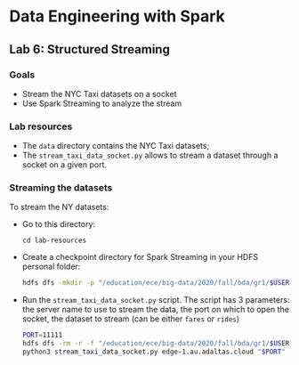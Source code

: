 # Data Engineering with Spark

## Lab 6: Structured Streaming

### Goals

- Stream the NYC Taxi datasets on a socket
- Use Spark Streaming to analyze the stream

### Lab resources

- The `data` directory contains the NYC Taxi datasets;
- The `stream_taxi_data_socket.py` allows to stream a dataset through a socket on a given port.

### Streaming the datasets

To stream the NY datasets:

- Go to this directory:
  ```
  cd lab-resources 
  ```
- Create a checkpoint directory for Spark Streaming in your HDFS personal folder:
  ```bash
  hdfs dfs -mkdir -p "/education/ece/big-data/2020/fall/bda/gr1/$USER/spark-streaming/checkpoint"
  ```
- Run the `stream_taxi_data_socket.py` script. The script has 3 parameters: the server name to use to stream the data, the port on which to open the socket, the dataset to stream (can be either `fares` or `rides`)
  ```bash
  PORT=11111
  hdfs dfs -rm -r -f "/education/ece/big-data/2020/fall/bda/gr1/$USER/spark-streaming/checkpoint/*"
  python3 stream_taxi_data_socket.py edge-1.au.adaltas.cloud "$PORT" fares
  ```
